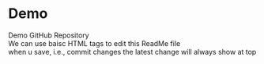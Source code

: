 # Demo
Demo GitHub Repository 
<br>
We can use baisc HTML tags to edit this ReadMe file
<br>
when u save, i.e., commit changes the latest change will always show at top 
